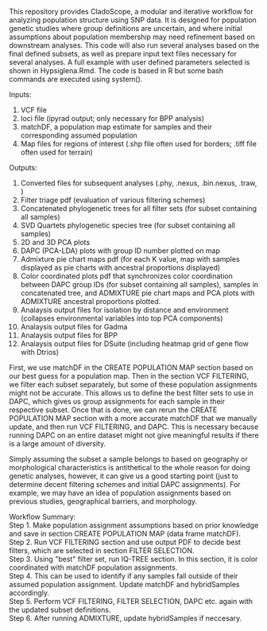 This repository provides CladoScope, a modular and iterative workflow for analyzing population structure using SNP data. It is designed for population genetic studies where group definitions are uncertain, and where initial assumptions about population membership may need refinement based on downstream analyses. This code will also run several analyses based on the final defined subsets, as well as prepare input text files necessary for several analyses. A full example with user defined parameters selected is shown in Hypsiglena.Rmd. The code is based in R but some bash commands are executed using system().

Inputs:
1. VCF file
2. loci file (ipyrad output; only necessary for BPP analysis)
3. matchDF, a population map estimate for samples and their corresponding assumed population
4. Map files for regions of interest (.shp file often used for borders; .tiff file often used for terrain)

Outputs:
1. Converted files for subsequent analyses (.phy, .nexus, .bin.nexus, .traw, )
2. Filter triage pdf (evaluation of various filtering schemes)
3. Concatenated phylogenetic trees for all filter sets (for subset containing all samples)
4. SVD Quartets phylogenetic species tree (for subset containing all samples)
5. 2D and 3D PCA plots
6. DAPC (PCA-LDA) plots with group ID number plotted on map
7. Admixture pie chart maps pdf (for each K value, map with samples displayed as pie charts with ancestral proportions displayed)
8. Color coordinated plots pdf that synchronizes color coordination between DAPC group IDs (for subset containing all samples), samples in concatenated tree, and ADMIXTURE pie chart maps and PCA plots with ADMIXTURE ancestral proportions plotted.
9. Analaysis output files for isolation by distance and environment (collapses environmental variables into top PCA components)
10. Analaysis output files for Gadma
11. Analaysis output files for BPP
12. Analaysis output files for DSuite (including heatmap grid of gene flow with Dtrios)

First, we use matchDF in the CREATE POPULATION MAP section based on our best guess for a population map. Then in the section VCF FILTERING, we filter each subset separately, but some of these population assignments might not be accurate. This allows us to define the best filter sets to use in DAPC, which gives us group assignments for each sample in their respective subset. Once that is done, we can rerun the CREATE POPULATION MAP section with a more accurate matchDF that we manually update, and then run VCF FILTERING, and DAPC. This is necessary because running DAPC on an entire dataset might not give meaningful results if there is a large amount of diversity. 

Simply assuming the subset a sample belongs to based on geography or morphological characteristics is antithetical to the whole reason for doing genetic analyses, however, it can give us a good starting point (just to determine decent filtering schemes and initial DAPC assignments). For example, we may have an idea of population assignments based on previous studies, geographical barriers, and morphology.

Workflow Summary:<br>
    Step 1. Make population assignment assumptions based on prior knowledge and save in section CREATE POPULATION MAP (data frame matchDF).<br>
    Step 2. Run VCF FILTERING section and use output PDF to decide best filters, which are selected in section FILTER SELECTION.<br>
    Step 3. Using "best" filter set, run IQ-TREE section. In this section, it is color coordinated with matchDF population assignments.<br> 
    Step 4. This can be used to identify if any samples fall outside of their assumed population assignment. Update matchDF and hybridSamples accordingly.<br>
    Step 5. Perform VCF FILTERING, FILTER SELECTION, DAPC etc. again with the updated subset definitions.<br>
    Step 6. After running ADMIXTURE, update hybridSamples if neccesary.<br>
